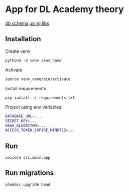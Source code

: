 # App for DL Academy theory 

[db schema](https://drawsql.app/dl-academy/diagrams/dl-academy-app)
[using libs](./requirements.txt)

## Installation

Create venv

`python3 -m venv venv_name`

Activate

`source venv_name/bin/activate`

Install requirements

`pip install -r requirements.txt`

Project using env variables:

```bash
DATABASE_URL=...
SECRET_KEY=...
HASH_ALGORITHM=...
ACCESS_TOKEN_EXPIRE_MINUTES=...
```

## Run

`uvicorn src.main:app`

## Run migrations

`alembic upgrade head`